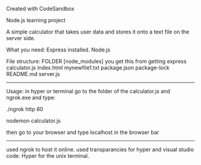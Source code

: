 Created with CodeSandbox


Node.js learning project

A simple calculator that takes user data and stores it onto a text file on the server side. 

What you need:
Express installed.
Node.js 

File structure:
FOLDER [node_modules] you get this from getting express
calculator.js
index.html
mynewfile1.txt
package.json
package-lock
README.md
server.js

____________________________
Usage:
in hyper or terminal go to the folder of the calculator.js and ngrok.exe and type:

./ngrok http 80

nodemon calculator.js

then go to your browser and type localhost in the browser bar

____________________________


used ngrok to host it online.
used transparancies for hyper and visual studio code. 
Hyper for the unix terminal.
